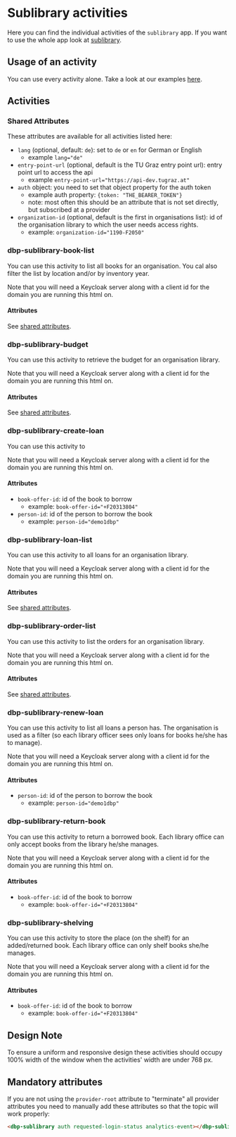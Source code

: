 # Sublibrary activities

Here you can find the individual activities of the `sublibrary` app. If you want to use the whole app look at [sublibrary](https://github.com/digital-blueprint/sublibrary-app).

## Usage of an activity

You can use every activity alone. Take a look at our examples [here](https://github.com/digital-blueprint/sublibrary-app/tree/main/examples).

## Activities

### Shared Attributes

These attributes are available for all activities listed here:

- `lang` (optional, default: `de`): set to `de` or `en` for German or English
    - example `lang="de"`
- `entry-point-url` (optional, default is the TU Graz entry point url): entry point url to access the api
    - example `entry-point-url="https://api-dev.tugraz.at"`
- `auth` object: you need to set that object property for the auth token
    - example auth property: `{token: "THE_BEARER_TOKEN"}`
    - note: most often this should be an attribute that is not set directly, but subscribed at a provider
- `organization-id` (optional, default is the first in organisations list): id of the organisation library to which the user needs access rights.
    - example: `organization-id="1190-F2050"`

### dbp-sublibrary-book-list

You can use this activity to list all books for an organisation. You cal also filter
the list by location and/or by inventory year.

Note that you will need a Keycloak server along with a client id for the domain you are running this html on.

#### Attributes

See [shared attributes](#shared-attributes).

### dbp-sublibrary-budget

You can use this activity to retrieve the budget for an organisation library.

Note that you will need a Keycloak server along with a client id for the domain you are running this html on.

#### Attributes

See [shared attributes](#shared-attributes).

### dbp-sublibrary-create-loan

You can use this activity to

Note that you will need a Keycloak server along with a client id for the domain you are running this html on.

#### Attributes

- `book-offer-id`: id of the book to borrow
    - example: `book-offer-id="+F20313804"`
- `person-id`: id of the person to borrow the book
    - example: `person-id="demo1dbp"`

### dbp-sublibrary-loan-list

You can use this activity to all loans for an organisation library.

Note that you will need a Keycloak server along with a client id for the domain you are running this html on.

#### Attributes

See [shared attributes](#shared-attributes).

### dbp-sublibrary-order-list

You can use this activity to list the orders for an organisation library.

Note that you will need a Keycloak server along with a client id for the domain you are running this html on.

#### Attributes

See [shared attributes](#shared-attributes).

### dbp-sublibrary-renew-loan

You can use this activity to list all loans a person has. The organisation is used as a filter (so each library officer
sees only loans for books he/she has to manage).

Note that you will need a Keycloak server along with a client id for the domain you are running this html on.

#### Attributes

- `person-id`: id of the person to borrow the book
    - example: `person-id="demo1dbp"`

### dbp-sublibrary-return-book

You can use this activity to return a borrowed book. Each library office can only accept books from the library he/she
manages.

Note that you will need a Keycloak server along with a client id for the domain you are running this html on.

#### Attributes

- `book-offer-id`: id of the book to borrow
    - example: `book-offer-id="+F20313804"`

### dbp-sublibrary-shelving

You can use this activity to store the place (on the shelf) for an added/returned book. Each library office can only
shelf books she/he manages.

Note that you will need a Keycloak server along with a client id for the domain you are running this html on.

#### Attributes

- `book-offer-id`: id of the book to borrow
    - example: `book-offer-id="+F20313804"`

## Design Note

To ensure a uniform and responsive design these activities should occupy 100% width of the window when the activities' width are under 768 px.

## Mandatory attributes

If you are not using the `provider-root` attribute to "terminate" all provider attributes
you need to manually add these attributes so that the topic will work properly:

```html
<dbp-sublibrary auth requested-login-status analytics-event></dbp-sublibrary>
```
